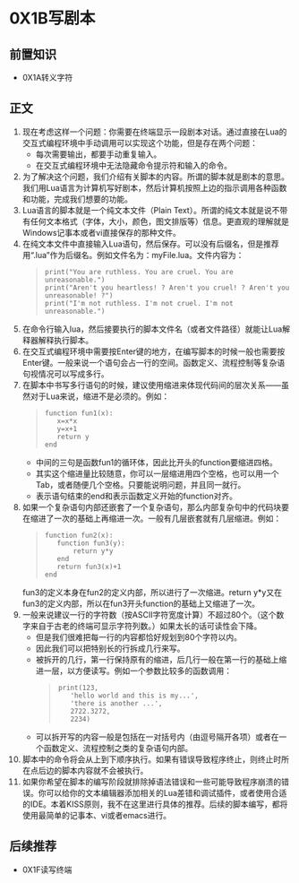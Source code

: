 # 0X1B写剧本
## 前置知识
* 0X1A转义字符
## 正文
1. 现在考虑这样一个问题：你需要在终端显示一段剧本对话。通过直接在Lua的交互式编程环境中手动调用可以实现这个功能，但是存在两个问题：
    * 每次需要输出，都要手动重复输入。
    * 在交互式编程环境中无法隐藏命令提示符和输入的命令。
2. 为了解决这个问题，我们介绍有关脚本的内容。所谓的脚本就是剧本的意思。我们用Lua语言为计算机写好剧本，然后计算机按照上边的指示调用各种函数和功能，完成我们想要的功能。
3. Lua语言的脚本就是一个纯文本文件（Plain Text）。所谓的纯文本就是说不带有任何文本格式（字体，大小，颜色，图文排版等）信息。更直观的理解就是Windows记事本或者vi直接保存的那种文件。
4. 在纯文本文件中直接输入Lua语句，然后保存。可以没有后缀名，但是推荐用“.lua”作为后缀名。例如文件名为：myFile.lua。文件内容为：
    >```
    >print("You are ruthless. You are cruel. You are unreasonable.")
    >print("Aren't you heartless! ? Aren't you cruel! ? Aren't you unreasonable! ?")
    >print("I'm not ruthless. I'm not cruel. I'm not unreasonable.")
    >```
5. 在命令行输入lua，然后接要执行的脚本文件名（或者文件路径）就能让Lua解释器解释执行脚本。
6. 在交互式编程环境中需要按Enter键的地方，在编写脚本的时候一般也需要按Enter键。一般来说一个语句会占一行的空间。函数定义、流程控制等复杂语句视情况可以写成多行。
7. 在脚本中书写多行语句的时候，建议使用缩进来体现代码间的层次关系——虽然对于Lua来说，缩进不是必须的。例如：
    >```
    >function fun1(x):
    >    x=x*x
    >    y=x+1
    >    return y
    >end
    >```
    * 中间的三句是函数fun1的循环体，因此比开头的function要缩进四格。
    * 其实这个缩进量比较随意，你可以一层缩进用四个空格，也可以用一个Tab，或者随便几个空格。只要能说明问题，并且同一就行。
    * 表示语句结束的end和表示函数定义开始的function对齐。
8. 如果一个复杂语句内部还嵌套了一个复杂语句，那么内部复杂句中的代码块要在缩进了一次的基础上再缩进一次。一般有几层嵌套就有几层缩进。例如：
    >```
    >function fun2(x):
    >    function fun3(y):
    >        return y*y
    >    end
    >    return fun3(x)+1
    >end
    >```
    fun3的定义本身在fun2的定义内部，所以进行了一次缩进。return y*y又在fun3的定义内部，所以在fun3开头function的基础上又缩进了一次。
9. 一般来说建议一行的字符数（按ASCII字符宽度计算）不超过80个。（这个数字来自于古老的终端可显示字符列数。）如果太长的话可读性会下降。
    * 但是我们很难把每一行的内容都恰好规划到80个字符以内。
    * 因此我们可以把特别长的行拆成几行来写。
    * 被拆开的几行，第一行保持原有的缩进，后几行一般在第一行的基础上缩进一层，以方便读写。例如一个参数比较多的函数调用：
        >```
        >print(123,
        >    'hello world and this is my...',
        >    'there is another ...',
        >    2722.3272,
        >    2234)
        >```
    * 可以拆开写的内容一般是包括在一对括号内（由逗号隔开各项）或者在一个函数定义、流程控制之类的复杂语句内部。
10. 脚本中的命令将会从上到下顺序执行。如果有错误导致程序终止，则终止时所在点后边的脚本内容就不会被执行。
11. 如果你希望在脚本的编写阶段就排除掉语法错误和一些可能导致程序崩溃的错误。你可以给你的文本编辑器添加相关的Lua差错和调试插件，或者使用合适的IDE。本着KISS原则，我不在这里进行具体的推荐。后续的脚本编写，都将使用最简单的记事本、vi或者emacs进行。
## 后续推荐
* 0X1F读写终端